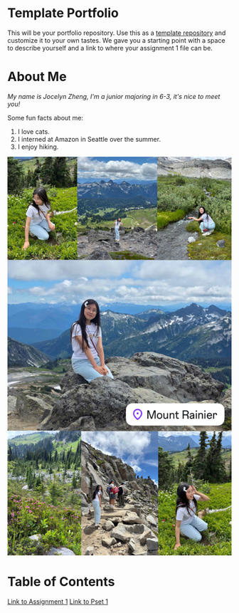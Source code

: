# Template Portfolio

This will be your portfolio repository. Use this as a [template repository](https://docs.github.com/en/repositories/creating-and-managing-repositories/creating-a-template-repository) and customize it to your own tastes. We gave you a starting point with a space to describe yourself and a link to where your assignment 1 file can be.

# About Me

_My name is Jocelyn Zheng, I'm a junior majoring in 6-3, it's nice to meet you!_

Some fun facts about me:

1. I love cats.
2. I interned at Amazon in Seattle over the summer.
3. I enjoy hiking.

![Hiking trip with friends this past summer!](assets/rainier.JPG)

# Table of Contents

[Link to Assignment 1](assignments/assignment1.md)
[Link to Pset 1](psets/pset1.md)
